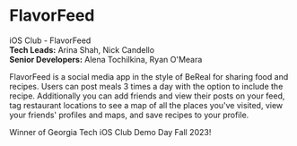 # FlavorFeed
iOS Club - FlavorFeed\
**Tech Leads:** Arina Shah, Nick Candello\
**Senior Developers:** Alena Tochilkina, Ryan O'Meara

FlavorFeed is a social media app in the style of BeReal for sharing food and recipes. Users can post meals 3 times a day with the option to include the recipe. Additionally you can add friends and view their posts on your feed, tag restaurant locations to see a map of all the places you've visited, view your friends' profiles and maps, and save recipes to your profile.


Winner of Georgia Tech iOS Club Demo Day Fall 2023!
